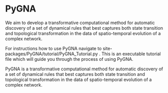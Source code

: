 PyGNA
=====

We aim to develop a transformative computational method for automatic discovery of a set of dynamical rules that best captures both state transition and topological transformation in the data of spatio-temporal evolution of a complex network.

For instructions how to use PyGNA navigate to 
site-packages/PyGNA/tutorial/PyGNA_Tutorial.py .  This is an 
executable tutorial file which will guide you through the process
of using PyGNA.

PyGNA is a  transformative computational method for automatic discovery
of a set of dynamical rules that best captures both state transition and
topological transformation in the data of spatio-temporal evolution of a
complex network.
